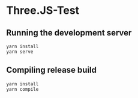 # Three.JS-Test

## Running the development server
```
yarn install
yarn serve
```

## Compiling release build
```
yarn install
yarn compile
```
